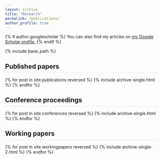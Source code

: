 ```yaml
---
layout: archive
title: "Research"
permalink: /publications/
author_profile: true
---
```



{% if author.googlescholar %}
  You can also find my articles on <u><a href="{{author.googlescholar}}">my Google Scholar profile</a>.</u>
{% endif %}

{% include base_path %}

<h2 style="padding-bottom: 8px;margin-bottom: 8px;border-bottom: solid 1px #e1e1e1;">Published papers</h2>

{% for post in site.publications reversed %}
  {% include archive-single.html %}
{% endfor %}

<h2 style="padding-bottom: 8px;margin-bottom: 8px;border-bottom: solid 1px #e1e1e1;">Conference proceedings</h2>

{% for post in site.conferences reversed %}
  {% include archive-single.html %}
{% endfor %}

<h2 style="padding-bottom: 8px;margin-bottom: 8px;border-bottom: solid 1px #e1e1e1;">Working papers</h2>

{% for post in site.workingpapers reversed %}
  {% include archive-single-2.html %}
{% endfor %}